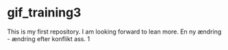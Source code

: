 # gif_training3
This is my first repository.
I am looking forward to lean more.
En ny ændring - ændring efter konflikt ass. 1

